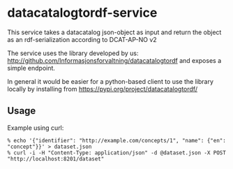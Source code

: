 # datacatalogtordf-service
This service takes a datacatalog json-object as input and return the object as an rdf-serialization according to DCAT-AP-NO v2

The service uses the library developed by us: http://github.com/Informasjonsforvaltning/datacatalogtordf and exposes a simple endpoint.

In general it would be easier for a python-based client to use the library locally by installing from https://pypi.org/project/datacatalogtordf/


## Usage
Example using curl:
```
% echo '{"identifier": "http://example.com/concepts/1", "name": {"en": "concept"}}' > dataset.json
% curl -i -H "Content-Type: application/json" -d @dataset.json -X POST "http://localhost:8201/dataset"
```
